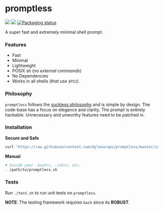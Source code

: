 # promptless

<a href="https://discord.gg/BtnTPFF"><img src="https://img.shields.io/discord/440354555197128704.svg"></a>
<a href="https://travis-ci.org/dylanaraps/fff"><img src="https://travis-ci.org/dylanaraps/promptless.svg?branch=master"></a>
<a href="https://repology.org/metapackage/promptless"><img src="https://repology.org/badge/tiny-repos/promptless.svg" alt="Packaging status"></a>

A super fast and extremely minimal shell prompt.

### Features

- Fast
- Minimal
- Lightweight
- POSIX sh (*no external commands*)
- No Dependencies
- Works in all shells (*that use `$PS1`*).


### Philosophy

`promptless` follows the [suckless philosophy](https://suckless.org/philosophy/) and is simple by design. The code-base has a focus on elegance and clarity. The prompt is entirely hackable. Unnecessary and unworthy features need to be patched in.


### Installation

**Secure and Safe**

```sh
curl "https://raw.githubusercontent.com/dylanaraps/promptless/master/install.sh" | sh
```

**Manual**

```sh
# Inside your .bashrc, .zshrc, etc.
. /path/to/promptless.sh
```

### Tests

Run `./test.sh` to run unit tests on `promptless`.

**NOTE**: The testing framework requires `bash` since its **ROBUST**.
